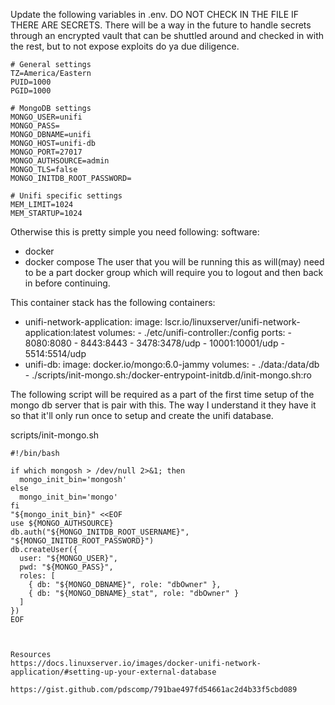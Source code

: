 

Update the following variables in .env. DO NOT CHECK IN THE FILE IF THERE ARE SECRETS. There will be a way in the future to handle secrets through an encrypted vault that can be shuttled around and checked in with the rest, but to not expose exploits do ya due diligence.

```
# General settings
TZ=America/Eastern
PUID=1000
PGID=1000

# MongoDB settings
MONGO_USER=unifi
MONGO_PASS=
MONGO_DBNAME=unifi
MONGO_HOST=unifi-db
MONGO_PORT=27017
MONGO_AUTHSOURCE=admin
MONGO_TLS=false
MONGO_INITDB_ROOT_PASSWORD=

# Unifi specific settings
MEM_LIMIT=1024
MEM_STARTUP=1024
```

Otherwise this is pretty simple you need following:
software:
   - docker 
   - docker compose
The user that you will be running this as will(may) need to be a part docker group which will require you to logout and then back in before continuing.

This container stack has the following containers:
   -  unifi-network-application:
        image: lscr.io/linuxserver/unifi-network-application:latest
        volumes:
           - ./etc/unifi-controller:/config
        ports:
          - 8080:8080
          - 8443:8443
          - 3478:3478/udp
          - 10001:10001/udp
          - 5514:5514/udp
   - unifi-db:
        image: docker.io/mongo:6.0-jammy
        volumes:
          - ./data:/data/db
          - ./scripts/init-mongo.sh:/docker-entrypoint-initdb.d/init-mongo.sh:ro

The following script will be required as a part of the first time setup of the mongo db server that is pair with this. The way I understand it they have it so that it'll only run once to setup and create the unifi database.

scripts/init-mongo.sh
```
#!/bin/bash

if which mongosh > /dev/null 2>&1; then
  mongo_init_bin='mongosh'
else
  mongo_init_bin='mongo'
fi
"${mongo_init_bin}" <<EOF
use ${MONGO_AUTHSOURCE}
db.auth("${MONGO_INITDB_ROOT_USERNAME}", "${MONGO_INITDB_ROOT_PASSWORD}")
db.createUser({
  user: "${MONGO_USER}",
  pwd: "${MONGO_PASS}",
  roles: [
    { db: "${MONGO_DBNAME}", role: "dbOwner" },
    { db: "${MONGO_DBNAME}_stat", role: "dbOwner" }
  ]
})
EOF



Resources
https://docs.linuxserver.io/images/docker-unifi-network-application/#setting-up-your-external-database

https://gist.github.com/pdscomp/791bae497fd54661ac2d4b33f5cbd089
